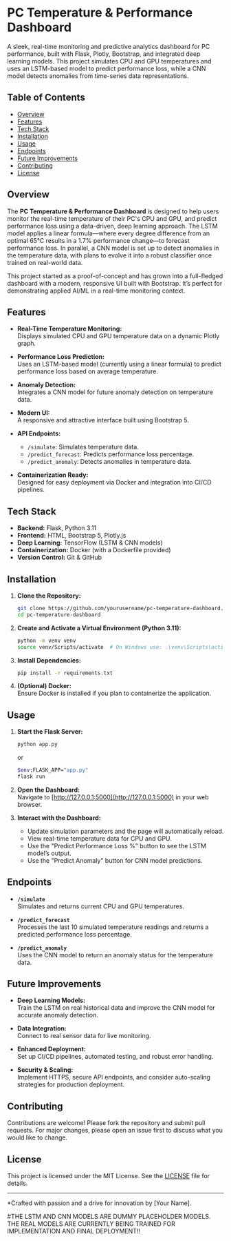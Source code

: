 # PC Temperature & Performance Dashboard

A sleek, real-time monitoring and predictive analytics dashboard for PC performance, built with Flask, Plotly, Bootstrap, and integrated deep learning models. This project simulates CPU and GPU temperatures and uses an LSTM-based model to predict performance loss, while a CNN model detects anomalies from time-series data representations.

## Table of Contents

- [Overview](#overview)
- [Features](#features)
- [Tech Stack](#tech-stack)
- [Installation](#installation)
- [Usage](#usage)
- [Endpoints](#endpoints)
- [Future Improvements](#future-improvements)
- [Contributing](#contributing)
- [License](#license)

## Overview

The **PC Temperature & Performance Dashboard** is designed to help users monitor the real-time temperature of their PC's CPU and GPU, and predict performance loss using a data-driven, deep learning approach. The LSTM model applies a linear formula—where every degree difference from an optimal 65°C results in a 1.7% performance change—to forecast performance loss. In parallel, a CNN model is set up to detect anomalies in the temperature data, with plans to evolve it into a robust classifier once trained on real-world data.

This project started as a proof-of-concept and has grown into a full-fledged dashboard with a modern, responsive UI built with Bootstrap. It’s perfect for demonstrating applied AI/ML in a real-time monitoring context.

## Features

- **Real-Time Temperature Monitoring:**  
  Displays simulated CPU and GPU temperature data on a dynamic Plotly graph.
  
- **Performance Loss Prediction:**  
  Uses an LSTM-based model (currently using a linear formula) to predict performance loss based on average temperature.
  
- **Anomaly Detection:**  
  Integrates a CNN model for future anomaly detection on temperature data.
  
- **Modern UI:**  
  A responsive and attractive interface built using Bootstrap 5.
  
- **API Endpoints:**  
  - `/simulate`: Simulates temperature data.
  - `/predict_forecast`: Predicts performance loss percentage.
  - `/predict_anomaly`: Detects anomalies in temperature data.
  
- **Containerization Ready:**  
  Designed for easy deployment via Docker and integration into CI/CD pipelines.

## Tech Stack

- **Backend:** Flask, Python 3.11
- **Frontend:** HTML, Bootstrap 5, Plotly.js
- **Deep Learning:** TensorFlow (LSTM & CNN models)
- **Containerization:** Docker (with a Dockerfile provided)
- **Version Control:** Git & GitHub

## Installation

1. **Clone the Repository:**

   ```bash
   git clone https://github.com/yourusername/pc-temperature-dashboard.git
   cd pc-temperature-dashboard
   ```

2. **Create and Activate a Virtual Environment (Python 3.11):**

   ```bash
   python -m venv venv
   source venv/Scripts/activate  # On Windows use: .\venv\Scripts\activate
   ```

3. **Install Dependencies:**

   ```bash
   pip install -r requirements.txt
   ```

4. **(Optional) Docker:**  
   Ensure Docker is installed if you plan to containerize the application.

## Usage

1. **Start the Flask Server:**

   ```bash
   python app.py
   ```

   or

   ```bash
   $env:FLASK_APP="app.py"
   flask run
   ```

2. **Open the Dashboard:**  
   Navigate to [http://127.0.0.1:5000](http://127.0.0.1:5000) in your web browser.

3. **Interact with the Dashboard:**  
   - Update simulation parameters and the page will automatically reload.
   - View real-time temperature data for CPU and GPU.
   - Use the "Predict Performance Loss %" button to see the LSTM model’s output.
   - Use the "Predict Anomaly" button for CNN model predictions.

## Endpoints

- **`/simulate`**  
  Simulates and returns current CPU and GPU temperatures.

- **`/predict_forecast`**  
  Processes the last 10 simulated temperature readings and returns a predicted performance loss percentage.

- **`/predict_anomaly`**  
  Uses the CNN model to return an anomaly status for the temperature data.

## Future Improvements

- **Deep Learning Models:**  
  Train the LSTM on real historical data and improve the CNN model for accurate anomaly detection.
  
- **Data Integration:**  
  Connect to real sensor data for live monitoring.
  
- **Enhanced Deployment:**  
  Set up CI/CD pipelines, automated testing, and robust error handling.
  
- **Security & Scaling:**  
  Implement HTTPS, secure API endpoints, and consider auto-scaling strategies for production deployment.

## Contributing

Contributions are welcome! Please fork the repository and submit pull requests. For major changes, please open an issue first to discuss what you would like to change.

## License

This project is licensed under the MIT License. See the [LICENSE](LICENSE) file for details.

---

*Crafted with passion and a drive for innovation by [Your Name].




#THE LSTM AND CNN MODELS ARE DUMMY PLACEHOLDER MODELS. THE REAL MODELS ARE CURRENTLY BEING TRAINED FOR IMPLEMENTATION AND FINAL DEPLOYMENT!!
